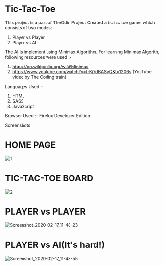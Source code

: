 # Tic-Tac-Toe
This project is a part of TheOdin Project
Created a tic tac toe game, which consists of two modes:
1) Player vs Player
2) Player vs AI

The AI is implement using Minimax Algorithm. For learning Minimax Algorith, following resources were used :-
1) https://en.wikipedia.org/wiki/Minimax
2) https://www.youtube.com/watch?v=trKjYdBASyQ&t=1206s (YouTube video by The Coding train)

Languages Used :-
1) HTML
2) SASS
3) JavaScript

Browser Used :- 
Firefox Developer Edition

Screenshots

# HOME PAGE
![1](https://user-images.githubusercontent.com/42844733/74628661-3b3efe00-517c-11ea-96f8-9e684255a7ac.png)

# TIC-TAC-TOE BOARD

![2](https://user-images.githubusercontent.com/42844733/74628706-50b42800-517c-11ea-9bf0-d56d9f2dbfa8.png)

# PLAYER vs PLAYER
![Screenshot_2020-02-17_11-48-23](https://user-images.githubusercontent.com/42844733/74628746-6fb2ba00-517c-11ea-9f80-6f847e2f7bc4.png)

# PLAYER vs AI(It's hard!)
![Screenshot_2020-02-17_11-48-55](https://user-images.githubusercontent.com/42844733/74628807-92dd6980-517c-11ea-806c-dd54a617663f.png)
